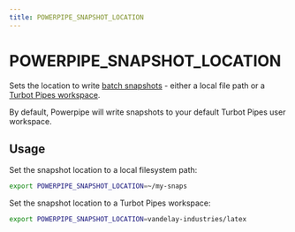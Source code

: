 ```yaml
---
title: POWERPIPE_SNAPSHOT_LOCATION
---
```



# POWERPIPE_SNAPSHOT_LOCATION
Sets the location to write [batch snapshots](/docs/run/snapshots/batch-snapshots) - either a local file path or a [Turbot Pipes workspace](https://turbot.com/pipes/docs/workspaces).

By default, Powerpipe will write snapshots to your default Turbot Pipes user workspace.

## Usage 
Set the snapshot location to a local filesystem path:

```bash
export POWERPIPE_SNAPSHOT_LOCATION=~/my-snaps
```


Set the snapshot location to a Turbot Pipes workspace:

```bash
export POWERPIPE_SNAPSHOT_LOCATION=vandelay-industries/latex 
```